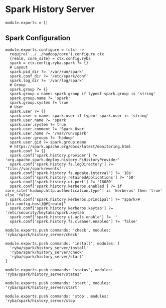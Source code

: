 # Spark History Server

    module.exports = []

## Spark Configuration

    module.exports.configure = (ctx) ->
      require('../../hadoop/core').configure ctx
      {realm, core_site} = ctx.config.ryba
      spark = ctx.config.ryba.spark ?= {}
      # Layout
      spark.pid_dir ?= '/var/run/spark'
      spark.conf_dir ?= '/etc/spark/conf'
      spark.log_dir ?= '/var/log/spark'
      # Group
      spark.group ?= {}
      spark.group = name: spark.group if typeof spark.group is 'string'
      spark.group.name ?= 'spark'
      spark.group.system ?= true
      # User
      spark.user ?= {}
      spark.user = name: spark.user if typeof spark.user is 'string'
      spark.user.name ?= 'spark'
      spark.user.system ?= true
      spark.user.comment ?= 'Spark User'
      spark.user.home ?= '/var/run/spark'
      spark.user.groups ?= 'hadoop'
      spark.user.gid ?= spark.group.name
      # https://spark.apache.org/docs/latest/monitoring.html
      spark.conf ?= {}
      spark.conf['spark.history.provider'] ?= 'org.apache.spark.deploy.history.FsHistoryProvider'
      spark.conf['spark.history.fs.logDirectory'] ?= 'file://var/spark/events'
      spark.conf['spark.history.fs.update.interval'] ?= '10s'
      spark.conf['spark.history.retainedApplications'] ?= '50'
      spark.conf['spark.history.ui.port'] ?= '18080'
      spark.conf['spark.history.kerberos.enabled'] ?= if core_site['hadoop.http.authentication.type'] is 'kerberos' then 'true' else 'false'
      spark.conf['spark.history.kerberos.principal'] ?= "spark/#{ctx.config.host}@#{realm}"
      spark.conf['spark.history.kerberos.keytab'] ?= '/etc/security/keytabs/spark.keytab'
      spark.conf['spark.history.ui.acls.enable'] ?= ''
      spark.conf['spark.history.fs.cleaner.enabled'] ?= 'false'

    module.exports.push commands: 'check', modules: 'ryba/spark/history_server/check'

    module.exports.push commands: 'install', modules: [
      'ryba/spark/history_server/install'
      'ryba/spark/history_server/check'
      'ryba/spark/history_server/start'
    ]

    module.exports.push commands: 'status', modules: 'ryba/spark/history_server/status'

    module.exports.push commands: 'start', modules: 'ryba/spark/history_server/start'

    module.exports.push commands: 'stop', modules: 'ryba/spark/history_server/stop'
